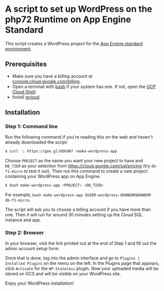 # A script to set up WordPress on the php72 Runtime on App Engine Standard

This script creates a WordPress project for the
[App Engine standard environment][appengine-standard].

## Prerequisites

* Make sure you have a billing account at [console.cloud.google.com/billing][billing].
* Open a terminal with [bash][bash] if your system has one. If not, open the [GCP Cloud Shell][cloudshell].
* Install [gcloud][gcloud].

## Installation

### Step 1: Command line

Run the following command if you're reading this on the web and haven't already
downloaded the script:
```sh
$ curl -L https://goo.gl/UbhdA7 >make-wordpress-app
```

Choose `PROJECT` as the name you want your new project to have and `DB_TIER` as
your selection from https://cloud.google.com/sql/pricing (try `db-f1-micro` to
test it out). Then run this command to create a new project containing your
WordPress app on App Engine.
```sh
$ bash make-wordpress-app <PROJECT> <DB_TIER>
```
For example, `bash make-wordpress-app $USER-wordpress-$RANDOM$RANDOM db-f1-micro`.

The script will ask you to choose a billing account if you have more than one.
Then it will run for around 30 minutes setting up the Cloud SQL instance and
app.

### Step 2: Browser

In your browser, visit the link printed out at the end of Step 1 and fill out
the admin account setup form.

Once that is done, log into the admin interface and go to `Plugins | Installed
Plugins` on the menu on the left. In the Plugins page that appears, click
`Activate` for the `WP-Stateless` plugin. Now your uploaded media will be stored on
GCS and will be visible on your WordPress site.

Enjoy your WordPress installation!

[appengine-standard]: https://cloud.google.com/appengine/docs/standard
[billing]: https://console.cloud.google.com/billing
[gcloud]: https://cloud.google.com/sdk/downloads
[wsl]: https://docs.microsoft.com/en-us/windows/wsl/install-win10
[bash]: https://www.gnu.org/software/bash/
[cloudshell]: https://cloud.google.com/shell/docs/quickstart
